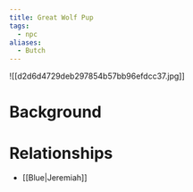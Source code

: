 ```yaml
---
title: Great Wolf Pup
tags:
  - npc
aliases:
  - Butch
---
```

![[d2d6d4729deb297854b57bb96efdcc37.jpg]]
# Background


# Relationships
* [[Blue|Jeremiah]]